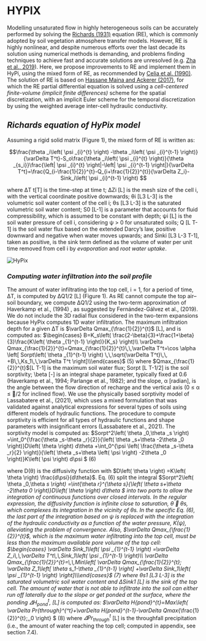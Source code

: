 <!-- MathJax -->

<script id="MathJax-script" async src="https://cdn.jsdelivr.net/npm/mathjax@3/es5/tex-mml-chtml.js"></script>


# HYPIX

Modelling unsaturated flow in highly heterogeneous soils can be accurately performed by solving the [Richards (1931)](#_ENDREF_13) equation (RE), which is commonly adopted by soil vegetation atmosphere transfer models. However, RE is highly nonlinear, and despite numerous efforts over the last decade its solution using numerical methods is demanding, and problems finding techniques to achieve fast and accurate solutions are unresolved (e.g. [Zha et al., 2019](#_ENDREF_14)). Here, we propose improvements to RE and implement them in HyPi, using the mixed form of RE, as recommended by [Celia et al. (1990)](#_ENDREF_14). The solution of RE is based on [Hassane Maina and Ackerer (2017)](#_ENDREF_15), for which the RE partial differential equation is solved using a *cell-centered finite-volume (implicit finite differences)* scheme for the spatial discretization, with an implicit Euler scheme for the temporal discretization by using the weighted average inter-cell hydraulic conductivity.

##	*Richards equation of HyPix model*

Assuming a rigid solid matrix (Figure 1), the mixed form of RE is written as:

$$\frac{\theta _i\left( \psi _{i}^{t} \right) -\theta _i\left( \psi _{i}^{t-1} \right)}{\varDelta T^t}-S_o\frac{\theta _i\left( \psi _{i}^{t} \right)}{\theta _{s_i}}\frac{\left| \psi _{i}^{t} \right|-\left| \psi _{i}^{t-1} \right|}{\varDelta T^t}=\frac{Q_{i-\frac{1}{2}}^{t}-Q_{i+\frac{1}{2}}^{t}}{\varDelta Z_i}-Sink_i\left( \psi _{i}^{t-1} \right) $$	

where ΔT t[T] is the time-step at time t; ΔZi [L] is the mesh size of the cell i, with the vertical coordinate positive downwards; θi [L3 L-3] is the volumetric soil water content of the cell i; θs [L3 L-3]  is the saturated volumetric soil water content; S0 [L-1] is a parameter that accounts for fluid compressibility, which is assumed to be constant with depth; ψi [L] is the soil water pressure of cell i, considering ψ > 0 for unsaturated soils; Q [L T-1] is the soil water flux based on the extended Darcy’s law, positive downward and negative when water moves upwards; and Sinki [L3 L-3 T-1], taken as positive, is the sink term defined as the volume of water per unit time removed from cell i by *evaporation* and *root water uptake*.

![HyPix](https://manaakiwhenua.github.io/SoilWater_ToolBox.jl/FIGURE/Figure1.bmp "Figure 1. Diagram describing the 1D vertical discretization of the Richards equation, where i  is the cell number (cell 1 is the top cell and cell Ni is the bottom cell, therefore cell = i  is below cell = i¬–1); ΔPr  [L] is the precipitation reaching the top of the canopy; ΔPrground [L]  is the precipitation reaching the soil surface (cell = 1); ΔHpond  [L] is the ponding water; and ΔQi+1/2 = Qi+1/2 ΔT [L] is the inter-cell water volume (positive downwards). Water is removed from the soil profile by transpiration, ΔTransp [L], and evaporation, ΔEvapo [L], depending on θ and potential evapotranspiration, ΔPet [L] (partitioned between potential evaporation, ΔPetevap [L], and potential transpiration, ΔPettransp [L]).")

### *Computing water infiltration into the soil profile*
 
The amount of water infiltrating into the top cell, i = 1, for a period of time, ΔT, is computed by ΔQ1/2 [L] (Figure 1). As RE cannot compute the top air–soil boundary, we compute ΔQ1/2 using the two-term approximation of Haverkamp et al., (1994) , as suggested by Fernández-Gálvez et al., (2019). We do not include the 3D radial flux considered in the two-term expansions because HyPix computes 1D water infiltration. The maximum infiltration depth for a given ΔT is $\varDelta Qmax_{\frac{1}{2}}^{t}$ [L], and is computed as:
$\begin{cases}	B=K_s\left( \frac{2-\beta}{3}+\frac{1+\beta}{3}\frac{K\left( \theta _{1}^{t-1} \right)}{K_s} \right)\\	\varDelta Qmax_{\frac{1}{2}}^{t}=Qmax_{\frac{1}{2}}^{t}\,\,\varDelta T^t=\cos  \alpha \left[ Sorpt\left( \theta _{1}^{t-1} \right) \,\,\sqrt{\varDelta T^t}\,\, +B\,\,Ks_1\,\,\varDelta T^t \right]\\\end{cases}$	(5)
where $Qmax_{\frac{1}{2}}^{t}$[L T-1] is the maximum soil water flux; Sorpt  [L T-1/2] is the soil sorptivity; \beta [-] is an integral shape parameter, typically fixed at 0.6 (Haverkamp et al., 1994; Parlange et al., 1982); and the slope, α [radian], is the angle between the flow direction of recharge and the vertical axis (0 ≤ α ≤ /2 for inclined flow). 
We use the physically based sorptivity model of Lassabatere et al., (2021), which uses a mixed formulation that was validated against analytical expressions for several types of soils using different models of hydraulic functions. The procedure to compute sorptivity is efficient for all types of hydraulic functions and shape parameters with insignificant errors (Lassabatere et al., 2021). The sorptivity model is computed as:
$Sorpt^2\left( \theta _0,\theta _s \right) =\int_0^{\frac{\theta _s-\theta _r}{2}}{\left( \theta _s+\theta -2\theta _0 \right)}D\left( \theta \right) d\theta +\int_0^{\psi \left( \frac{\theta _s-\theta _r}{2} \right)}{\left( \theta _s+\theta \left( \psi \right) -2\theta _0 \right)}K\left( \psi \right) d\psi $	(6)

where D(θ) is the diffusivity function with $D\left( \theta \right) =K\left( \theta \right) \frac{d\psi}{d\theta}$. Eq. (6) split the integral $Sorpt^2\left( \theta _0,\theta _s \right) =\int_{\theta _r}^{\theta _s}{\left( \theta _s+\theta -2\theta _0 \right)}D\left( \theta \right) d\theta $ into two parts to allow the integration of continuous functions over closed intervals. In the regular expression, the diffusivity function is infinite close to saturation, θ  θs, which complexes its integration in the vicinity of θs. In the specific Eq. (6), the last part of the integration based on ψ is replaced with the integration of the hydraulic conductivity as a function of the water pressure, K(ψ), alleviating the problem of convergence. 
	Also, $\varDelta Qmax_{\frac{1}{2}}^{t}$, which is the maximum water infiltrating into the top cell, must be less than the maximum available pore volume of the top cell:
$\begin{cases}	\varDelta Sink_1\left( \psi _{1}^{t-1} \right) =\varDelta Z_i\,\,\varDelta T^t\,\,Sink_1\left( \psi _{1}^{t-1} \right)\\	\varDelta Qmax_{\frac{1}{2}}^{t}=\,\,Min\left[ \varDelta Qmax_{\frac{1}{2}}^{t}; \varDelta Z_1\left[ \theta s_1-\theta _{1}^{t-1} \right] +\varDelta Sink_1\left( \psi _{1}^{t-1} \right) \right]\\\end{cases}$	(7)
where θs1 [L3 L-3] is the saturated volumetric soil water content and ΔSink1 [L] is the sink of the top cell.
The amount of water that is not able to infiltrate into the soil can either run off laterally due to the slope or get ponded at the surface, where the ponding $\varDelta H_{pond}^{t}$, [L] is computed as:
$\varDelta H_{pond}^{t}=Max\left\{ \varDelta Pr_{through}^{^t}+\varDelta H_{pond}^{t-1}-\varDelta Qmax_{\frac{1}{2}}^{t};\,\,0 \right\} $	(8)
where $\varDelta Pr_{through}^{t}$ [L] is the throughfall precipitation (i.e., the amount of water reaching the top cell; computed in appendix, see section 7.4).

